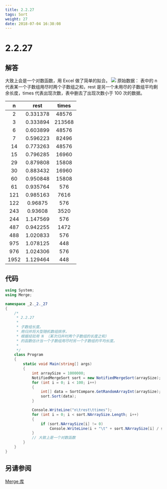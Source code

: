 ```yaml
---
title: 2.2.27
tags: Sort
weight: 27
date: 2018-07-04 16:38:08
---
```


# 2.2.27


## 解答

大致上会是一个对数函数，用 Excel 做了简单的拟合。
![](/resources/2.2.27/1.jpg)
原始数据：
表中的 n 代表某一个子数组用尽时两个子数组之和，rest 是另一个未用尽的子数组平均剩余长度，times 代表出现次数，表中删去了出现次数小于 100 次的数据。

|  n   |   rest   | times  |
| :--: | :------: | :----: |
|  2   | 0.331378 | 48576  |
|  3   | 0.333894 | 213568 |
|  6   | 0.603899 | 48576  |
|  7   | 0.596223 | 82496  |
|  14  | 0.773263 | 48576  |
|  15  | 0.796285 | 16960  |
|  29  | 0.879808 | 15808  |
|  30  | 0.883432 | 16960  |
|  60  | 0.950848 | 15808  |
|  61  | 0.935764 |  576   |
| 121  | 0.985163 |  7616  |
| 122  | 0.96875  |  576   |
| 243  | 0.93608  |  3520  |
| 244  | 1.147569 |  576   |
| 487  | 0.942255 |  1472  |
| 488  | 1.020833 |  576   |
| 975  | 1.078125 |  448   |
| 976  | 1.024306 |  576   |
| 1952 | 1.129464 |  448   |

## 代码

```csharp
using System;
using Merge;

namespace _2._2._27
{
    /*
     * 2.2.27
     * 
     * 子数组长度。
     * 用归并将大型随机数组排序，
     * 根据经验用 N （某次归并时两个子数组的长度之和）
     * 的函数估计当一个子数组用尽时另一个子数组的平均长度。
     * 
     */
    class Program
    {
        static void Main(string[] args)
        {
            int arraySize = 1000000;
            NotifiedMergeSort sort = new NotifiedMergeSort(arraySize);
            for (int i = 0; i < 100; i++)
            {
                int[] data = SortCompare.GetRandomArrayInt(arraySize);
                sort.Sort(data);
            }

            Console.WriteLine("n\trest\ttimes");
            for (int i = 0; i < sort.NArraySize.Length; i++)
            {
                if (sort.NArraySize[i] != 0)
                    Console.WriteLine(i + "\t" + sort.NArraySize[i] / sort.NArraySizeTime[i] + "\t" + sort.NArraySizeTime[i]);
            }
            // 大致上是一个对数函数
        }
    }
}
```

## 另请参阅

[Merge 库](https://github.com/ikesnowy/Algorithms-4th-Edition-in-Csharp/tree/master/2%20Sorting/2.2/Merge)
